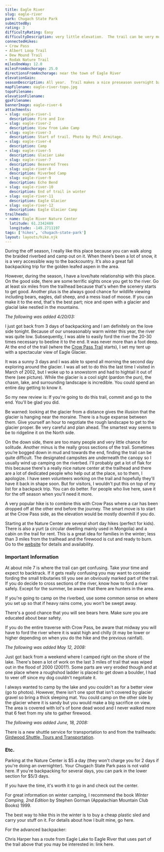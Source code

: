 ```yaml
---
title: Eagle River
slug: eagle-river
park: Chugach State Park
submittedBy: 
rating: 3
difficultyRating: Easy
difficultyDescription: very little elevation.  The trail can be very muddy and marshy in some places.  Due to a flood in 2000, the last part of the trail can hard to find and/or non-existent.
connectedHikes:
- Crow Pass
- Albert Loop Trail
- Dew Mound Trail
- Rodak Nature Trail
milesOneWay: 12.0
milesFromAnchorage: 25.0
directionsFromAnchorage: near the town of Eagle River
elevationGain: 
seasonDescription: All year.  Trail makes a nice preseason overnight backpack trip.  It's also a great trail if you want to try winter camping.
mapFilename: eagle-river-topo.jpg
topoFilename: 
elevationFilename: 
gpxFilename: 
bannerImage: eagle-river-6
attachments:
- slug: eagle-river-1
  description: Fire and Ice
- slug: eagle-river-2
  description: View from Lake Camp
- slug: eagle-river-3
  description: Start of trail. Photo by Phil Armitage.
- slug: eagle-river-4
  description: Camp
- slug: eagle-river-5
  description: Glacier Lake
- slug: eagle-river-7
  description: Beavered Trees
- slug: eagle-river-8
  description: Riverbed Camp
- slug: eagle-river-9
  description: Echo Bend
- slug: eagle-river-10
  description: End of trail in winter
- slug: eagle-river-11
  description: Eagle Glacier
- slug: eagle-river-12
  description: Eagle Glacier Camp
trailheads:
- name: Eagle River Nature Center
  latitude: 61.2342489
  longitude: -149.2711197
tags: ['hikes', 'chugach-state-park']
layout: layouts/hike.njk
---
```

During the off season, I really like this place because you can walk along the braided riverbed and camp out on it. When there’s been a lot of snow, it is a very accessible way to the backcountry. It’s also a great fall backpacking trip for the golden leafed aspen in the area.

However, during the season, I have a love/hate relationship with this place.
On the good side, there are some terrific sights once you get to the river. Go at least six miles from the trailhead because that's when the scenery starts to get good. Another plus is the always good chance for wildlife viewing including bears, eagles, dall sheep, and a mess load of moose. If you can make it to the end, that's the best part; nice and open with a glacier and glacial lake nestled in the mountains.

*The following was added 4/20/03:*

I just got back from 3 days of backpacking and I am definitely on the love side tonight. Because of our unseasonably warm winter this year, the river was quite low. Subsequently, I was able to easily ford the river the 20-30 times necessary to beeline it to the end. It was never more than a foot deep. At the end of the trail (where the [Crow Pass Trail](http://alaskahikesearch.com/hikes/crow-pass/ "Crow Pass") starts), I set my tent up with a spectacular view of Eagle Glacier.

It was a sunny 3 days and I was able to spend all morning the second day exploring around the glacier. I was all set to do this the last time I visited in March of 2002, but I woke up to a snowstorm and had to hightail it out of there (see picture). While the glacier is a cool sight (pardon the pun), the chasm, lake, and surrounding landscape is incredible. You could spend an entire day getting to know it.

So my new review is: If you're going to do this trail, commit and go to the end. You'll be glad you did.

Be warned: looking at the glacier from a distance gives the illusion that the glacier is hanging near the moraine. There is a huge expanse between them. Give yourself an hour to negotiate the rough landscape to get to the glacier proper. Be very careful and plan ahead. The smartest way seems to be to ridgeline it on the North side.

On the down side, there are too many people and very little chance for solitude. Another minus is the really gross sections of the trail. Sometimes you’re bogged down in mud and towards the end, finding the trail can be quite difficult. The designated campsites are underneath the canopy so I usually wind up camping on the riverbed. I'll probably get a lot of flak for this because there's a really nice nature center at the trailhead and there are a lot of dedicated people who help out at the place, so to them, I apologize. I have seen volunteers working on the trail and hopefully they'll have it back in shape soon. But for visitors, I wouldn't put this on top of my list for a backpack trip. You can do better. For people who live here, save it for the off season when you'll need it more.

A very popular hike is to combine this with Crow Pass where a car has been dropped off at the other end before the journey. The smart move is to start at the Crow Pass side, as the elevation would be mostly downhill if you do. 

Starting at the Nature Center are several short day hikes (perfect for kids). There is also a yurt (a circular dwelling mainly used in Mongolia) and a cabin on the trail for rent. This is a great idea for families in the winter; less than 3 miles from the trailhead and the firewood is cut and ready to burn. Go to the [website](http://www.ernc.org/) for details and availability.

### Important Information

At about mile 7 is where the trail can get confusing. Take your time and expect to backtrack. If it gets really confusing you may want to consider fording the small tributaries till you see an obviously marked part of the trail. If you do decide to cross sections of the river, know how to ford a river safely.
Except for the summer, be aware that there are hunters in the area. 

If you're going to camp on the riverbed, use some common sense on where you set up so that if heavy rains come, you won't be swept away.

There's a good chance that you will see bears here. Make sure you are educated about bear safety. 

If you do the entire traverse with Crow Pass, be aware that midway you will have to ford the river where it is waist high and chilly (it may be lower or higher depending on when you do the hike and the previous rainfall).

*The following was added May 12, 2008:*

Just got back from a weekend where I camped right on the shore of the lake. There's been a lot of work on the last 3 miles of trail that was wiped out in the flood of 2000 (2001?). Some parts are very eroded though and at one place where a roughshod ladder is placed to get down a boulder, I had to veer off since my dog couldn't negotiate it.

I always wanted to camp by the lake and you couldn't as for a better view (go to photos). However, there isn't one spot that isn't covered by glacier gravel so bring a thick sleeping mat. You could camp on the other side by the glacier where it is sandy but you would make a big sacrifice on view. The area is covered with lot's of bone dead wood and I never walked more that 6 feet from my site to gather firewood.

*The following was added June, 18, 2008:*

There is a new shuttle service for transportation to and from the trailheads: [Girdwood Shuttle, Tours and Transportation](http://www.girdwoodshuttle.com/shuttles.html).

### Etc.

Parking at the Nature Center is $5 a day (they won't charge you for 2 days if you're doing an overnighter). Your Chugach State Park pass is not valid here. If you're backpacking for several days, you can park in the lower section for $5/3 days.

If you have the time, it's worth it to go in and check out the center. 

For great information on winter camping, I recommend the book *Winter Camping, 2nd Edition* by Stephen Gorman (Appalachian Mountain Club Books) 1999.

The best way to hike this in the winter is to buy a cheap plastic sled and carry your stuff on it. For details about how I built mine, go here.

For the advanced backpacker: 

Chris Harper has a route from Eagle Lake to Eagle River that uses part of the trail above that you may be interested in: link here.